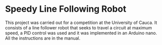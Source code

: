 # Speedy Line Following Robot

This project was carried out for a competition at the University of Cauca. It consists of a line follower robot that seeks to travel a circuit at maximum speed, a PID control was used and it was implemented in an Arduino nano. All the instructions are in the manual.
